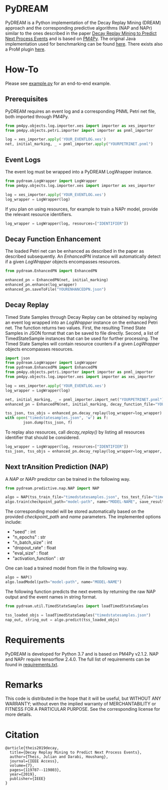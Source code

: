 # PyDREAM
PyDREAM is a Python implementation of the Decay Replay Mining (DREAM) approach and the corresponding predictive algorithms (NAP and NAPr) similar to the ones described in the paper [Decay Replay Mining to Predict Next Process Events](https://ieeexplore.ieee.org/document/8811455) and is based on [PM4Py](http://pm4py.org/). The original Java implementation used for benchmarking can be found [here](https://github.com/Julian-Theis/DREAM-NAP). There exists also a ProM plugin [here](https://prominentlab.github.io/ProM-DREAM/). 

# How-To
Please see [example.py](example.py) for an end-to-end example.

## Prerequisites
PyDREAM requires an event log and a corresponding PNML Petri net file, both imported through PM4Py.
```python
from pm4py.objects.log.importer.xes import importer as xes_importer
from pm4py.objects.petri.importer import importer as pnml_importer

log = xes_importer.apply('YOUR_EVENTLOG.xes')
net, initial_marking, _ = pnml_importer.apply("YOURPETRINET.pnml")
```

## Event Logs
The event log must be wrapped into a PyDREAM LogWrapper instance.
```python
from pydream.LogWrapper import LogWrapper
from pm4py.objects.log.importer.xes import importer as xes_importer

log = xes_importer.apply('YOUR_EVENTLOG.xes')
log_wrapper = LogWrapper(log)
```

If you plan on using resources, for example to train a NAPr model, provide the relevant resource identifiers.
```python
log_wrapper = LogWrapper(log, resources=["IDENTIFIER"])
```

## Decay Function Enhancement
The loaded Petri net can be enhanced as described in the paper as described subsequently. An *EnhancedPN* instance will automatically detect if a given *LogWrapper* objects encompasses resources.
```python
from pydream.EnhancedPN import EnhancedPN

enhanced_pn = EnhancedPN(net, initial_marking)
enhanced_pn.enhance(log_wrapper)
enhanced_pn.saveToFile("YOURENHANCEDPN.json")
```

## Decay Replay
Timed State Samples through Decay Replay can be obtained by replaying an event log wrapped into an *LogWrapper* instance on the enhanced Petri net. The function returns two values. 
First, the resulting Timed State Samples in JSON format that can be saved to file directly. Second, a list of TimedStateSample instances that can be used for further processing. The Timed State Samples will contain resource counters if a given *LogWrapper* objects encompasses resources.
```python
import json
from pydream.LogWrapper import LogWrapper
from pydream.EnhancedPN import EnhancedPN
from pm4py.objects.petri.importer import importer as pnml_importer
from pm4py.objects.log.importer.xes import importer as xes_importer

log = xes_importer.apply('YOUR_EVENTLOG.xes')
log_wrapper = LogWrapper(log)

net, initial_marking, _ = pnml_importer.import_net("YOURPETRINET.pnml")
enhanced_pn = EnhancedPN(net, initial_marking, decay_function_file="YOURENHANCEDPN.json")

tss_json, tss_objs = enhanced_pn.decay_replay(log_wrapper=log_wrapper)
with open("timedstatesamples.json", 'w') as f:
        json.dump(tss_json, f)
```

To replay also resources, call *decay_replay()* by listing all resources identifier that should be considered. 
```python
log_wrapper = LogWrapper(log, resources=["IDENTIFIER"])
tss_json, tss_objs = enhanced_pn.decay_replay(log_wrapper=log_wrapper, resources=["IDENTIFIER"])
```

## Next trAnsition Prediction (NAP)
A *NAP* or *NAPr* predictor can be trained in the following way.
```python
from pydream.predictive.nap.NAP import NAP

algo = NAP(tss_train_file="timedstatesamples.json", tss_test_file="timedstatesamples.json", options={"n_epochs" : 100})
algo.train(checkpoint_path="model-path", name="MODEL-NAME", save_results=True)
```


The corresponding model will be stored automatically based on the provided *checkpoint_path* and *name* parameters. The implemented options include:
* "seed" : int
* "n_epochs" : str
* "n_batch_size" : int
* "dropout_rate" : float
* "eval_size" : float
* "activation_function" : str

One can load a trained model from file in the following way.
```python
algo = NAP()
algo.loadModel(path="model-path", name="MODEL-NAME")
```

The following function predicts the next events by returning the raw NAP output and the event names in string format.
```python
from pydream.util.TimedStateSamples import loadTimedStateSamples

tss_loaded_objs = loadTimedStateSamples("timedstatesamples.json")
nap_out, string_out = algo.predict(tss_loaded_objs)
```

# Requirements
PyDREAM is developed for Python 3.7 and is based on PM4Py v2.1.2. NAP and NAPr require tensorflow 2.4.0. The full list of requirements can be found in [requirements.txt](requirements.txt).

# Remarks
This code is distributed in the hope that it will be useful, but WITHOUT ANY WARRANTY; without even the implied warranty of MERCHANTABILITY or FITNESS FOR A PARTICULAR PURPOSE. See the corresponding license for more details.

# Citation
```
@article{theis2019decay,
  title={Decay Replay Mining to Predict Next Process Events},
  author={Theis, Julian and Darabi, Houshang},
  journal={IEEE Access},
  volume={7},
  pages={119787--119803},
  year={2019},
  publisher={IEEE}
}
```